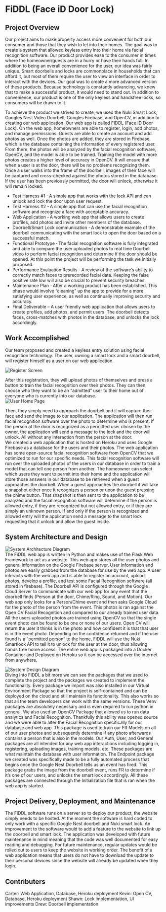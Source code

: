 # FiDDL (Face iD Door Lock)

## Project Overview
Our project aims to make property access more convenient for both our consumer and those that they wish to let into their homes. The goal was to create a system that allowed keyless entry into their home via facial recognition software. Our product provides ease to the consumer in times where the homeowner/guests are in a hurry or have their hands full. In addition to being an overall convenience for the user, our idea was fairly unique. Smart doorbells and locks are commonplace in households that can afford it, but most of them require the user to view an interface in order to interact with the devices. Our goal was to create a more advanced version of these products. Because technology is constantly advancing, we knew that to make a successful product, it would need to stand out. In addition to convenience, our product is one of the only keyless and handsfree locks, so consumers will be drawn to it.  

To achieve the product we strived to create, we used the Nuki Smart Lock, Googles Nest Video Doorbell, Googles Firebase, and OpenCV, in addition to creating our web application. Our web app is called FIDDL (Face ID Door Lock). On the web app, homeowners are able to register, login, add photos, and manage permissions. Guests are able to create an account and add photos as well. Once the photos are added, they are stored in Firebase, which is the database containing the information of every registered user. From there, the photos will be analyzed by the facial recognition software, OpenCV, and the model is able to be trained. Training the model with more photos creates a higher level of accuracy in OpenCV. It will ensure that when a user is at the door, there will be no problems recognizing them. Once a user walks into the frame of the doorbell, images of their face will be captured and cross–checked against the photos stored in the database. If the user has been previously permitted, the door will unlock, otherwise it will remain locked.  

* Test Harness #1 - A simple app that works with the lock API and can unlock and lock the door upon user request.   
* Test Harness #2 - A simple app that can use the facial recognition software and recognize a face with acceptable accuracy.   
* Web Application - A working web app that allows users to create profiles, add photos and invite other members of the database.     
* Doorbell/Smart Lock communication - A demonstrable example of the doorbell communicating with the smart lock to open the door based on a successful match.    
* Functional Prototype - The facial recognition software is fully integrated and able to compare the user uploaded photos to real time Doorbell video to perform facial recognition and determine if the door should be opened. At this point the project will be performing the task we initially purposed.    
* Performance Evaluation Results - A review of the software’s ability to correctly match faces to prerecorded facial data. Keeping the false positive rate low will also be crucial to prevent security breaches.   
* Maintenance Plan - After a working product has been established. This phase would involve “cleaning” up the app to provide for a more satisfying user experience, as well as continually improving security and accuracy.  
* Final Deliverable – A user friendly web application that allows users to create profiles, add photos, and permit users. The doorbell detects faces, cross-matches with photos in the database, and unlocks the lock accordingly.  

## Work Accomplished
Our team proposed and created a keyless entry solution using facial recognition technology. The user, owning a smart lock and a smart doorbell, will register himself as a user on our web application.  

![Register Screen](/static/rdme/Reg.png)

After this registration, they will upload photos of themselves and press a button to train the facial recognition over their photos. They can then choose who they want to be an “admitted” user to their home out of everyone who is currently into our database.    
![User Home Page](/static/rdme/Home.png) 

Then, they simply need to approach the doorbell and it will capture their face and send the image to our application. The application will then run facial recognition software over the photo to determine who is present. If the person at the door is recognized as a permitted user chosen by the owner, the application will send a message to the lock and the door will unlock. All without any interaction from the person at the door.  
We created a web application that is hosted on Heroku and uses Google Firebase as a database for the users and their photos. The web application has some open-source facial recognition software from OpenCV that we optimized to run for our specific needs. This facial recognition software will run over the uploaded photos of the users in our database in order to train a model that can tell one person from another. The homeowner can select which users they want to permit into their home and the application will store those answers in our database to be retrieved when a guest approaches the doorbell. When a guest approaches the doorbell it will take a snapshot either once it recognizes a person or upon the guest pressing the chime button. That snapshot is then sent to the application to be analyzed and the facial recognition software will determine if the person is allowed entry, if they are recognized but not allowed entry, or if they are simply an unknown person. If and only if the person is recognized and allowed entry will the application send a message to the smart lock requesting that it unlock and allow the guest inside. 

 ## System Architecture and Design  
 ![System Architecture Diagram](/static/rdme/Arch.png)  
 The FiDDL web app is written in Python and makes use of the Flask Web Framework to act as a website. This web app stores all the user photos and general information on the Google Firebase server. User information and photos are easily grabbed from the database for use by the web app. A user interacts with the web app and is able to register an account, upload photos, develop a profile, and test some Facial Recognition software (all stored in firebase).  The Doorbell API is configured through the Google Cloud Server to communicate with our web app for any event that the doorbell finds (Person at the door, Chime/Ring, Sound, and Motion). Our web app only looks for a Person/Chime event and then asks Google Cloud for the photo of the person from the event. This photos is ran against the Open CV Facial Recognition and compared to our already trained user data. All the users uploaded photos are trained using OpenCV so that the single event photo can be found to be one or none of our users. Open CV will return the user it thinks is in the photo and how confident it is that that user is in the event photo. Depending on the confidence returned and if the user found is a “permitted person” to the home, FiDDL will use the Nuki Smartlock API to tell it to unlock for the user at the door, thus allowing hands free home access. The entire web app is packaged into a Docker Container and Deployed on Heroku so it can be accessed over the internet from anywhere.   
 
 ![System Design Diagram](/static/rdme/Design.png)  
 Diving Into FiDDL a bit more we can see the packages that we used to complete the project and the packages we created to implement the functionality. Every package we import was also installed in our Virtual Environment Package so that the project is self-contained and can be deployed on the cloud and still maintain its functionality. This also works so that all the team developers can work with the same versions. These Venv packages are absolutely necessary and is even required to run python in general. We also used an OpenCV Package that allowed us to run data analytics and Facial Recognition. Thankfully this ability was opened source and we were able to alter the Facial Recognition specifically for our database and web app. This package is used to train our FR Models on all of our user photos and subsequently determine if any photo afterwards contains a person that is also in the models. Our Auth, User, and General packages are all intended for any web app interactions including logging in, registering, uploading images, training models, etc. These packages are what maintain the database with user information. The Endpoint package we created was specifically made to be a fully automated process that begins once the Google Nest Doorbell tells us an event has fired. This package grabs the image from the doorbell event, runs FR to determine if it’s one of our users, and unlocks the smart lock accordingly. All these packages are connected through the Initialization file that is ran when the web app is started. 

##  Project Delivery, Deployment, and Maintenance 
The FiDDL software runs on a server so to deploy our product, the website simply needs to be hosted. At the moment the software is hard coded to only work with a specific Google Nest doorbell and Nuki smart lock. An improvement to the software would to add a feature to the website to link up the doorbell and smart lock. The application was developed with future maintenance in mind meaning that the code was well documented for easy reading and debugging. For future maintenance, regular updates would be rolled out to users to keep the website in working order. The benefit of a web application means that users do not have to download the update to their personal devices since the website will already be updated when they login.  

## Contributers  
Carter: Web Application, Database, Heroku deployment 
Kevin: Open CV, Database, Heroku deployment
Shawn: Lock implementation, UI improvements
Drew: Doorbell implementation  

 
